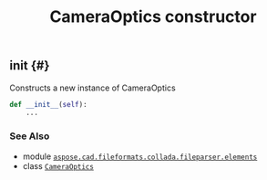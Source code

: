 ﻿---
title: CameraOptics constructor
second_title: Aspose.CAD for Python via .NET API References
description: 
type: docs
weight: 10
url: /python-net/aspose.cad.fileformats.collada.fileparser.elements/cameraoptics/__init__/
is_root: false
---

## __init__ {#}

Constructs a new instance of CameraOptics



```python
def __init__(self):
    ...
```





### See Also
* module [`aspose.cad.fileformats.collada.fileparser.elements`](../../)
* class [`CameraOptics`](/cad/python-net/aspose.cad.fileformats.collada.fileparser.elements/cameraoptics)
